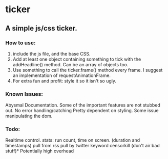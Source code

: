 # ticker #

## A simple js/css ticker. ##

### How to use: ###
1.  include the js file, and the base CSS.
2.  Add at least one object containing something to tick with the addHeadline() method. Can be an array of objects too.
3.  Use something to call the ticker.frame() method every frame. I suggest an implementation of requestAnimationFrame.
4.  For extra fun and profit: style it so it isn't so ugly.
 
### Known Issues: ###
Abysmal Documentation.
Some of the important features are not stubbed out.
No error handling/catching
Pretty dependent on styling.
Some issue manipulating the dom.

### Todo: ###
Realtime control. 
stats: run count, time on screen. (duration and timestamps)
pull from rss
pull by twitter keyword
censorkill (don't air bad stuff)* Potentially high overhead
